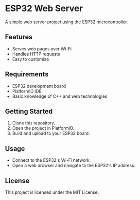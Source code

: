 # ESP32 Web Server

A simple web server project using the ESP32 microcontroller.

## Features

- Serves web pages over Wi-Fi
- Handles HTTP requests
- Easy to customize

## Requirements

- ESP32 development board
- PlatformIO IDE
- Basic knowledge of C++ and web technologies

## Getting Started

1. Clone this repository.
2. Open the project in PlatformIO.
3. Build and upload to your ESP32 board.

## Usage

- Connect to the ESP32's Wi-Fi network.
- Open a web browser and navigate to the ESP32's IP address.

## License

This project is licensed under the MIT License.